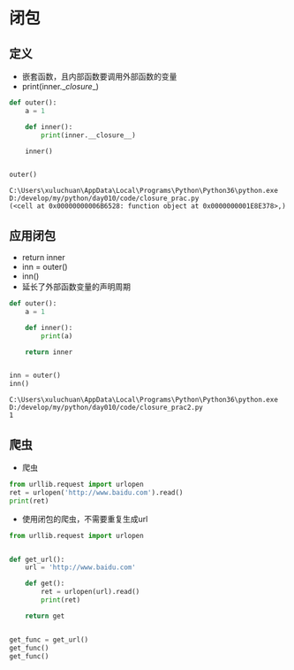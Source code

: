 # 闭包

## 定义

- 嵌套函数，且内部函数要调用外部函数的变量
- print(inner.\__closure__)

```python
def outer():
    a = 1

    def inner():
        print(inner.__closure__)

    inner()


outer()
```

```
C:\Users\xuluchuan\AppData\Local\Programs\Python\Python36\python.exe D:/develop/my/python/day010/code/closure_prac.py
(<cell at 0x00000000006B6528: function object at 0x0000000001E8E378>,)
```

## 应用闭包

- return inner
- inn = outer()
- inn()
- 延长了外部函数变量的声明周期

```python
def outer():
    a = 1

    def inner():
        print(a)

    return inner


inn = outer()
inn()
```

```
C:\Users\xuluchuan\AppData\Local\Programs\Python\Python36\python.exe D:/develop/my/python/day010/code/closure_prac2.py
1
```

## 爬虫

- 爬虫

```python
from urllib.request import urlopen
ret = urlopen('http://www.baidu.com').read()
print(ret)
```

- 使用闭包的爬虫，不需要重复生成url

```python
from urllib.request import urlopen


def get_url():
    url = 'http://www.baidu.com'

    def get():
        ret = urlopen(url).read()
        print(ret)

    return get


get_func = get_url()
get_func()
get_func()

```
